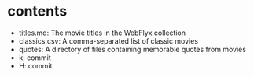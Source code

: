 # contents

- titles.md: The movie titles in the WebFlyx collection
- classics.csv: A comma-separated list of classic movies
- quotes: A directory of files containing memorable quotes from movies
- k: commit
- H: commit

